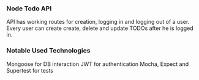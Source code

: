 ### Node Todo API
API has working routes for creation, logging in and logging out of a user.
Every user can create create, delete and update TODOs after he is logged in.

### Notable Used Technologies
Mongoose for DB interaction
JWT for authentication
Mocha, Expect and Supertest for tests
